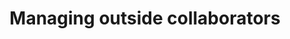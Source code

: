 ---
title: Managing outside collaborators
intro: You can manage outside collaborators, or people who have access to repositories owned by your organization without being a member of your organization.
versions:
  fpt: '*'
  ghes: '*'
  ghec: '*'
topics:
  - Organizations
children:
  - /adding-outside-collaborators-to-repositories-in-your-organization
  - /canceling-an-invitation-to-become-an-outside-collaborator-in-your-organization
  - /removing-an-outside-collaborator-from-an-organization-repository
  - /converting-an-organization-member-to-an-outside-collaborator
  - /converting-an-outside-collaborator-to-an-organization-member
  - /reinstating-a-former-outside-collaborators-access-to-your-organization
shortTitle: Manage outside collaborators
---